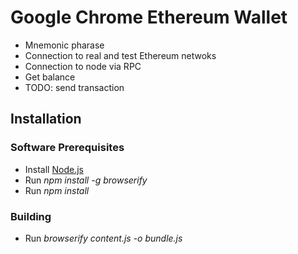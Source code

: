 # Google Chrome Ethereum Wallet
  - Mnemonic pharase
  - Connection to real and test Ethereum netwoks
  - Connection to node via RPC
  - Get balance
  - TODO: send transaction

## Installation
### Software Prerequisites
  - Install [Node.js](https://nodejs.org/)
  - Run *npm install -g browserify*
  - Run *npm install*
### Building
  - Run *browserify content.js -o bundle.js*
